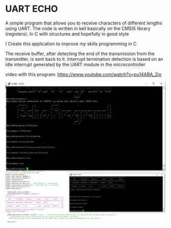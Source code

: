 # UART ECHO

A simple program that allows you to receive characters of different lengths using UART.
 The code is written in keil basically on the CMSIS library (registers). In C with structures and hopefully in good style

I Create this application to improve my skills programming in C

The receive buffer, after detecting the end of the transmission from the transmitter, is sent back to it. 
Interrupt termination detection is based on an idle interrupt generated by the UART module in the microcontroller


video with this program:
https://www.youtube.com/watch?v=pu14ABA_2io

![Visualisation](https://github.com/trteodor/UART-ECHO-DMA-Based-on-CMSIS-Registers-STM32-Keil/blob/master/images/EchoProgramBasedOnCMSISCMSIS.PNG)
![Table](https://github.com/trteodor/UART-ECHO-DMA-Based-on-CMSIS-Registers-STM32-Keil/blob/master/images/ASCII%20Table%20Generator.PNG)
